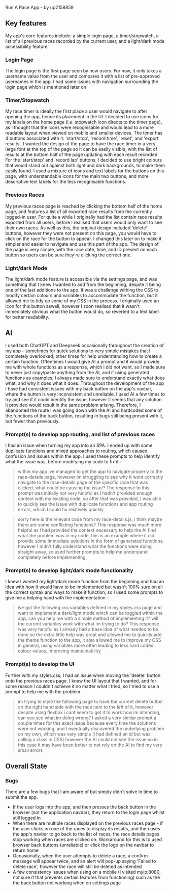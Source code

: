 Run A Race App - by up2158859
## Key features
My app's core features include: a simple login page, a timer/stopwatch, a list of all previous races recorded by the current user, and a light/dark mode accessibility feature


### Login Page
The login page is the first page seen by new users. For now, it only takes a username value from the user and compares it with a list of pre-approved usernames in the app. I had some issues with navigation surrounding the login page which is mentioned later on


### Timer/Stopwatch
My race timer is ideally the first place a user would navigate to after opening the app, hence its placement in the UI. I decided to use icons for my labels on the home page (i.e. stopwatch icon directs to the timer page), as I thought that the icons were recognisable and would lead to a more readable layout when viewed on mobile and smaller devices.
The timer has 4 buttons associated with it: 'start/stop', 'record time', 'reset', and 'export results'. I wanted the design of the page to have the race timer in a very large font at the top of the page so it can be easily visible, with the list of results at the bottom half of the page updating with each result recorded. For the 'start/stop' and 'record lap' buttons, I decided to use bright colours that would stand out against both light and dark backgrounds, to make them easily found. I used a mixture of icons and text labels for the buttons on this page, with understandable icons for the main two buttons, and more descriptive text labels for the less recognisable functions.


### Previous Races
My previous races page is reached by clicking the bottom half of the home page, and features a list of all exported race results from the currently logged-in user. For quite a while I originally had the list contain race results exported from all users, before I realised that users would only want to see their own races. As well as this, the original design included 'delete' buttons, however they were not present on this page, you would have to click on the race for the button to appear. I changed this later on to make it simpler and easier to navigate and use this part of the app. The design of the page is very simple, with the race date, time, and ID present on each button so users can be sure they're clicking the correct one. 


### Light/dark Mode
The light/dark mode feature is accessible via the settings page, and was something that I knew I wanted to add from the beginning, despite it being one of the last additions to the app. It was a challenge withing the CSS to modify certain colours and variables to accommodate the function, but it allowed me to tidy up some of my CSS in the process. I originally used an icon for this button aswell, however I soon realised that it wasn't immediately obvious what the button would do, so reverted to a text label for better readability. 


## AI
I used both ChatGPT and Deepseek occasionally throughout the creation of my app - sometimes for quick solutions to very simple mistakes that I completely overlooked, other times for help understanding how to create a certain function. Oftentimes I would give AI a prompt and it would provide me with whole functions as a response, which I did not want, so I made sure to never just copy/paste anything from the AI, and if using generated functions as examples, I always made sure to understand exactly what does what, and why it does what it does. Throughout the development of the app I have had consistent issues with my back button on the app's navbar, where the button is very inconsistent and unreliable, I used AI a few times to try and see if it could identify the issue, however it seems that any solution it provided would result in the same problem arising. Therefore, I abandoned the route I was going down with the AI and hardcoded some of the functions of the back button, resulting in bugs still being present with it, but fewer than previously.

### Prompt(s) to develop app routing, and list of previous races
I had an issue when turning my app into an SPA. I ended up with some duplicate functions and mixed approaches to routing, which caused confusion and issues within the app. I used these prompts to help identify what the issue was, before modifying my code to fix it -

>  within my app ive managed to get the app to navigate properly to the race-details page, however im struggling to see why it wont correctly navigate to the race-details page of the specific race that was clicked, what could be causing the issue?
The response to this prompt was initially not very helpful as I hadn't provided enough context with my existing code, so after that was provided, I was able to quickly see the issue with duplicate functions and app routing errors, which I could fix relatively quickly

>  sorry here is the relevant code from my race-details.js, i think maybe there are some conflicting functions?
This response was much more helpful as I had provided the context necessary to help the AI find what the problem was in my code, this is an example where it did provide some immediate solutions in the form of generated functions, however I didn't fully understand what the functions were doing straight away, so used further prompts to help me understand completely before implementing

### Prompt(s) to develop light/dark mode functionality
I knew I wanted my light/dark mode function from the beginning and had an idea with how it would have to be implemented but wasn't 100% sure on all the correct syntax and ways to make it function, so I used some prompts to give me a helping hand with the implementation -

>  ive got the following css variables defined in my styles.css page and want to implement a dark/light mode which can be toggled within the app, can you help me with a simple method of implementing it? will the current variables work with what im trying to do?
This response was very helpful as I already had a base idea of what needed to be done so the extra little help was great and allowed me to quickly add the theme function to the app, it also allowed me to improve my CSS in general, using variables more often leading to less hard coded colour values, improving maintainability

### Prompt(s) to develop the UI
Further with my styles.css, I had an issue when moving the 'delete' button onto the previous races page. I knew the UI layout that I wanted, and for some reason I couldn't achieve it no matter what I tried, so I tried to use a prompt to help me with the problem -

>  im trying to style the following page to have the current delete button on the right hand side with the race item to the left of it, however despite using flexbox i cant seem to get it to work how im intending, can you see what im doing wrong?
I asked a very similar prompt a couple times for this exact issue because every time the solutions were not working, and I eventually discovered the underlying problem on my own, which was very simple (i had defined an id but was calling a class in CSS) however the AI could not see the issue so in this case it may have been better to not rely on the AI to find my very small errors


## Overall State


### Bugs
There are a few bugs that I am aware of but simply didn't solve in time to submit the app.
-  If the user logs into the app, and then presses the back button in the browser (not the application navbar), they return to the login page whilst still logged in
-  When there are multiple races displayed on the previous races page - if the user clicks on one of the races to display its results, and then uses the app's navbar to go back to the list of races, the race details pages stop working when races are clicked on. Workaround for this is to used browser back buttons (unreliable) or click the logo on the navbar to return home
-  Occasionally, when the user attempts to delete a race, a confirm message will appear twice, and an alert will pop-up saying 'Failed to delete race', however the race will still be deleted as intended
-  A few consistency issues when using on a mobile (I visited myip:8080, not sure if that prevents certain features from functioning) such as the the back button not working when on settings page
